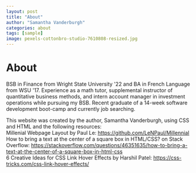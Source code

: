 ```yaml
---
layout: post
title: "About"
author: "Samantha Vanderburgh"
categories: about
tags: [sample]
image: pexels-cottonbro-studio-7610808-resized.jpg
---
```


<h1> About </h1>

BSB in Finance from Wright State University '22 and BA in French Language from WSU '17. Experience as a math tutor, supplemental instructor of quantitative business methods, and intern account manager in investment operations while pursuing my BSB. Recent graduate of a 14-week software development boot-camp and currently job searching.
<br>

This website was created by the author, Samantha Vanderburgh, using CSS and HTML and the following resources: <br>
Millenial Webpage Layout by Paul Le: https://github.com/LeNPaul/Millennial <br>
How to bring a text at the center of a square box in HTML/CSS? on Stack Overflow: https://stackoverflow.com/questions/46351635/how-to-bring-a-text-at-the-center-of-a-square-box-in-html-css <br>
6 Creative Ideas for CSS Link Hover Effects by Harshil Patel: https://css-tricks.com/css-link-hover-effects/

